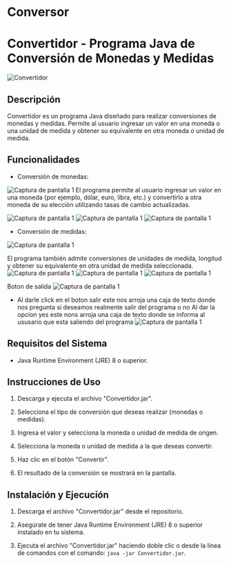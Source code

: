 # Conversor
# Convertidor - Programa Java de Conversión de Monedas y Medidas

![Convertidor](Screenshot_1.png)

## Descripción

Convertidor es un programa Java diseñado para realizar conversiones de monedas y medidas. Permite al usuario ingresar un valor en una moneda o una unidad de medida y obtener su equivalente en otra moneda o unidad de medida.

## Funcionalidades

- Conversión de monedas:

![Captura de pantalla 1](Screenshot_2.png)
 El programa permite al usuario ingresar un valor en una moneda (por ejemplo, dólar, euro, libra, etc.) y convertirlo a otra moneda de su elección utilizando tasas de cambio actualizadas.

![Captura de pantalla 1](Screenshot_3.png)
![Captura de pantalla 1](Screenshot_4.png)
![Captura de pantalla 1](Screenshot_5.png)

- Conversión de medidas:

![Captura de pantalla 1](Screenshot_6.png)

 El programa también admite conversiones de  unidades de medida, longitud y obtener su equivalente en otra unidad de medida seleccionada.
![Captura de pantalla 1](Screenshot_7.png)
![Captura de pantalla 1](Screenshot_8.png)
![Captura de pantalla 1](Screenshot_9.png)

Boton de salida 
![Captura de pantalla 1](Screenshot_10.png)

- Al darle click en el boton salir este nos arroja una caja de texto donde nos pregunta si deseamos realmente salir del programa o no 
Al dar la opcion yes este nons arroja una caja de texto donde se informa al ususario que esta saliendo del programa 
![Captura de pantalla 1](Screenshot_11.png)

## Requisitos del Sistema

- Java Runtime Environment (JRE) 8 o superior.

## Instrucciones de Uso

1. Descarga y ejecuta el archivo "Convertidor.jar".

2. Selecciona el tipo de conversión que deseas realizar (monedas o medidas).

3. Ingresa el valor y selecciona la moneda o unidad de medida de origen.

4. Selecciona la moneda o unidad de medida a la que deseas convertir.

5. Haz clic en el botón "Convertir".

6. El resultado de la conversión se mostrará en la pantalla.

## Instalación y Ejecución

1. Descarga el archivo "Convertidor.jar" desde el repositorio.

2. Asegúrate de tener Java Runtime Environment (JRE) 8 o superior instalado en tu sistema.

3. Ejecuta el archivo "Convertidor.jar" haciendo doble clic o desde la línea de comandos con el comando: `java -jar Convertidor.jar`.


